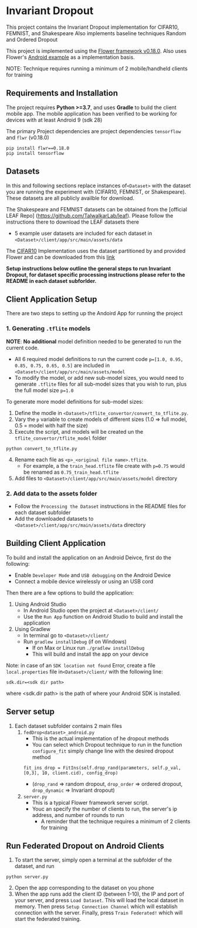 # Invariant Dropout

This project contains the Invariant Dropout implementation for CIFAR10, FEMNIST, and Shakespeare
Also implements baseline techniques Random and Ordered Dropout

This project is implemented using the [Flower framework v0.18.0](https://github.com/adap/flower). Also uses Flower's [Android example](https://flower.dev/blog/2021-12-15-federated-learning-on-android-devices-with-flower/) as a implementation basis.

NOTE: Technique requires running a minimum of 2 mobile/handheld clients for training

## Requirements and Installation

The project requires **Python >=3.7**, and uses **Gradle** to build the client mobile app. 
The mobile application has been verified to be working for devices with at least Android 9 (sdk 28)

The primary Project dependencies are project dependencies `tensorflow` and `flwr` (v0.18.0)

```shell
pip install flwr==0.18.0
pip install tensorflow
```

## Datasets
In this and following sections replace instances of`<Dataset>` with the dataset you are running the experiment with (CIFAR10, FEMNIST, or Shakespeare). These datasets are all publicly availble for download.
 
The Shakespeare and FEMNIST datasets can be obtained from the [official LEAF Repo] (https://github.com/TalwalkarLab/leaf). 
Please follow the instructions there to download the LEAF datasets there
   - 5 example user datasets are included for each dataset in `<Dataset>/client/app/src/main/assets/data`

The [CIFAR10](https://www.cs.toronto.edu/~kriz/cifar.html) Implementation uses the dataset partitioned by and provided Flower and can be downloaded from this [link](https://www.dropbox.com/s/coeixr4kh8ljw6o/cifar10.zip?dl=1)

**Setup instructions below outline the general steps to run Invariant Dropout, for dataset specific processing instructions please refer to the README in each dataset subforlder.**

## Client Application Setup

There are two steps to setting up the Andoird App for running the project
### 1. Generating `.tflite` models
**NOTE**:  **No additional** model definition needed to be generated to run the current code.
  - All 6 required model definitions to run the current code `p=[1.0, 0.95, 0.85, 0.75, 0.65, 0.5]` are included in `<Dataset>/client/app/src/main/assets/model`
  - To modify the model, or add new sub-model sizes, you would need to generate `.tflite` files for all sub-model sizes that you wish to run, plus the full model size `p=1.0`
     
To generate more model definitions for sub-model sizes: 
1. Define the modle in `<Dataset>/tflite_convertor/convert_to_tflite.py`.  
2. Vary the `p` variable to create models of different sizes (1.0 => full model, 0.5 = model with half the size)
3. Execute the script, and models will be created un the `tflite_convertor/tflite_model` folder
  ```shell
  python convert_to_tflite.py
  ```
4. Rename each file as `<p>_<original file name>.tflite`. 
   - For example, a the `train_head.tflite` file create with `p=0.75` would be renamed as `0.75_train_head.tflite`
6. Add files to `<Dataset>/client/app/src/main/assets/model` directory

### 2. Add data to the assets folder
   - Follow the `Processing the Dataset` instructions in the README files for each dataset subfolder
   - Add the downloaded datasets to `<Dataset>/client/app/src/main/assets/data` directory


##  Building Client Application

To build and install the application on an Android Deivce, first do the following:
- Enable `Developer Mode` and `USB debugging` on the Android Device
- Connect a mobile device wirelessly or using an USB cord

Then there are a few options to build the application:

1. Using Android Studio
    - In Android Studio open the project at `<Dataset>/client/`
    - Use the `Run App` function on Android Studio to build and install the application
2. Using Gradlew
    - In terminal go to `<Dataset>/client/`
    - Run `gradlew installDebug` (if on Windows)
        - If on Max or Linux run `./gradlew installDebug`
        - This will build and install the app on your device
        
Note: in case of an `SDK location not found` Error, create a file `local.properties` file in`<Dataset>/client/` with the following line:
```shell
sdk.dir=<sdk dir path>
```
where <sdk.dir path> is the path of where your Android SDK is installed.


## Server setup 

1. Each dataset subfolder contains 2 main files
   1. `fedDrop<dataset>_android.py`
      - This is the actual implementation of he dropout methods
      - You can select which Dropout technique to run in the function `configure_fit` simply change line with the desired dropout method
      ```shell 
      fit_ins_drop = FitIns(self.drop_rand(parameters, self.p_val, [0,3], 10, client.cid), config_drop)
      ```
      - (`drop_rand` => random dropout, `drop_order` => ordered dropout, `drop_dynamic` => Invariant dropout)
   2. `server.py`
      - This is a typical Flower framework server script. 
      - Youc an specify the number of clients to run, the server's ip address, and number of rounds to run
         - A reminder that the technique requires a minimum of 2 clients for training
         

## Run Federated Dropout on Android Clients

1. To start the server, simply open a terminal at the subfolder of the dataset, and run 
```shell
python server.py
```
2. Open the app corresponding to the dataset on you phone
3. When the app runs add the client ID (between 1-10), the IP and port of your server, and press `Load Dataset`. This will load the local dataset in memory. Then press `Setup Connection Channel` which will establish connection with the server. Finally, press `Train Federated!` which will start the federated training. 


  




